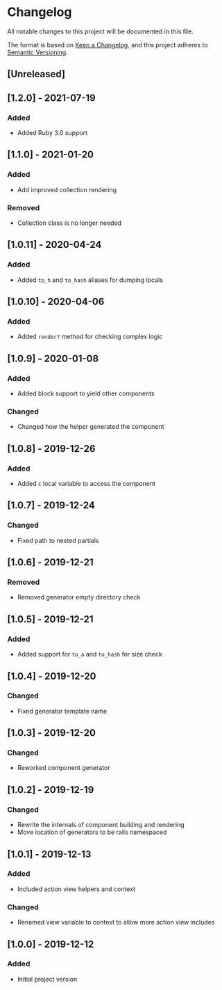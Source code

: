 # Changelog
All notable changes to this project will be documented in this file.

The format is based on [Keep a Changelog](https://keepachangelog.com/en/1.0.0/),
and this project adheres to [Semantic Versioning](https://semver.org/spec/v2.0.0.html).

## [Unreleased]

## [1.2.0] - 2021-07-19
### Added
- Added Ruby 3.0 support

## [1.1.0] - 2021-01-20
### Added
- Add improved collection rendering
### Removed
- Collection class is no longer needed

## [1.0.11] - 2020-04-24
### Added
- Added `to_h` and  `to_hash` aliases for dumping locals

## [1.0.10] - 2020-04-06
### Added
- Added `render?` method for checking complex logic

## [1.0.9] - 2020-01-08
### Added
- Added block support to yield other components
### Changed
- Changed how the helper generated the component

## [1.0.8] - 2019-12-26
### Added
- Added `c` local variable to access the component

## [1.0.7] - 2019-12-24
### Changed
- Fixed path to nested partials

## [1.0.6] - 2019-12-21
### Removed
- Removed generator empty directory check

## [1.0.5] - 2019-12-21
### Added
- Added support for `to_a` and `to_hash` for size check

## [1.0.4] - 2019-12-20
### Changed
- Fixed generator template name

## [1.0.3] - 2019-12-20
### Changed
- Reworked component generator

## [1.0.2] - 2019-12-19
### Changed
- Rewrite the internals of component building and rendering
- Move location of generators to be rails namespaced

## [1.0.1] - 2019-12-13
### Added
- Included action view helpers and context
### Changed
- Renamed view variable to context to allow more action view includes

## [1.0.0] - 2019-12-12
### Added
- Initial project version
